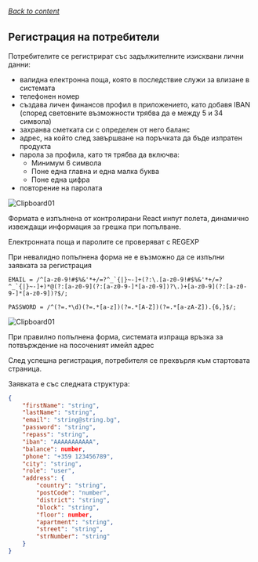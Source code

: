 ###### [Back to content](/README.md)

## Регистрация на потребители

Потребителите се регистрират със задължителните изисквани лични данни:

- валидна електронна поща, която в последствие служи за влизане в системата
- телефонен номер
- създава личен финансов профил в приложението, като добавя IBAN (според световните възможности трябва да е между 5 и 34 символа)
- захранва сметката си с определен от него баланс
- адрес, на който след завършване на поръчката да бъде изпратен продукта
- парола за профила, като тя трябва да включва:
  - Минимум 6 символа
  - Поне една главна и една малка буква
  - Поне една цифра
- повторение на паролата

![Clipboard01](https://github.com/yuchormanski/React-BMX-Project/assets/693307/cac3fae7-1f78-42d7-8280-2040d4b07ef5)

Формата е изпълнена от контролирани React инпут полета, динамично извеждащи информация за грешка при попълване.

Електронната поща и паролите се проверяват с REGEXP

При невалидно попълнена форма не е възможно да се изпълни заявката за регистрация

```regexp
EMAIL = /^[a-z0-9!#$%&'*+/=?^_`{|}~-]+(?:\.[a-z0-9!#$%&'*+/=?^_`{|}~-]+)*@(?:[a-z0-9](?:[a-z0-9-]*[a-z0-9])?\.)+[a-z0-9](?:[a-z0-9-]*[a-z0-9])?$/;

PASSWORD = /^(?=.*\d)(?=.*[a-z])(?=.*[A-Z])(?=.*[a-zA-Z]).{6,}$/;
```

![Clipboard01](https://github.com/yuchormanski/React-BMX-Project/assets/693307/ada2a79b-d1bc-458e-b8e6-c032b34c4146)

При правилно попълнена форма, системата изпраща връзка за потвърждение на посоченият имейл адрес

След успешна регистрация, потребителя се прехвърля към стартовата страница.

Заявката е със следната структура:

```json
{
    "firstName": "string",
    "lastName": "string",
    "email": "string@string.bg",
    "password": "string",
    "repass": "string",
    "iban": "AAAAAAAAAAA",
    "balance": number,
    "phone": "+359 123456789",
    "city": "string",
    "role": "user",
    "address": {
        "country": "string",
        "postCode": "number",
        "district": "string",
        "block": "string",
        "floor": number,
        "apartment": "string",
        "street": "string",
        "strNumber": "string"
    }
}
```
